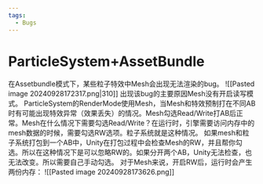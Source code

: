 ```yaml
---
tags:
  - Bugs
---
```

# ParticleSystem+AssetBundle

在Assetbundle模式下，某些粒子特效中Mesh会出现无法渲染的bug。
![[Pasted image 20240928172317.png|310]]
出现该bug的主要原因Mesh没有开启读写模式。
ParticleSystem的RenderMode使用Mesh，当Mesh和特效预制打在不同AB时有可能出现特效异常（效果丢失）的情况。Mesh勾选Read/Write打AB后正常。Mesh在什么情况下需要勾选Read/Write？在运行时，引擎需要访问内存中的mesh数据的时候，需要勾选RW选项。粒子系统就是这种情况。 如果mesh和粒子系统打包到一个AB中，Unity在打包过程中会检查Mesh的RW，并且帮你勾选。所以在这种情况下是可以忽略RW的。如果分开两个AB，Unity无法检查，也无法改变。所以需要自己手动勾选。
对于Mesh来说，开启RW后，运行时会产生两份内存：
![[Pasted image 20240928173626.png]]